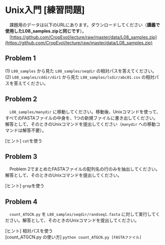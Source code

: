 # Unix入門 [練習問題]

　課題用のデータは以下のURLにあります。ダウンロードしてください（__講義で使用したL08_samples.zipと同じです__）。  
　[https://github.com/CropEvol/lecture/raw/master/data/L08_samples.zip](https://github.com/CropEvol/lecture/raw/master/data/L08_samples.zip)

## Problem 1
(1) `L08_samples` から見た `L08_samples/seqdir` の相対パスを答えてください。  
(2) `L08_samples/cddir/dir1` から見た `L08_samples/lsdir/abc01.csv` の相対パスを答えてください。

## Problem 2
　`L08_samples/manydir` に移動してください。移動後、Unixコマンドを使って、すべてのFASTAファイルの中身を、1つの新規ファイルに書き出してください。解答として、そのときのUnixコマンドを提出してください（`manydir` への移動コマンドは解答不要）。

[ヒント] `cat`を使う

## Problem 3
　Problem 2でまとめたFASTAファイルの配列名の行のみを抽出してください。解答として、そのときのUnixコマンドを提出してください。

[ヒント] `grep`を使う

## Problem 4
　`count_ATGCN.py` を `L08_samples/seqdir/randseq1.fasta` に対して実行してください。解答として、そのときのUnixコマンドを提出してください。

[ヒント] 相対パスを使う  
[count_ATGCN.py の使い方] `python count_ATGCN.py [FASTAファイル]`  
